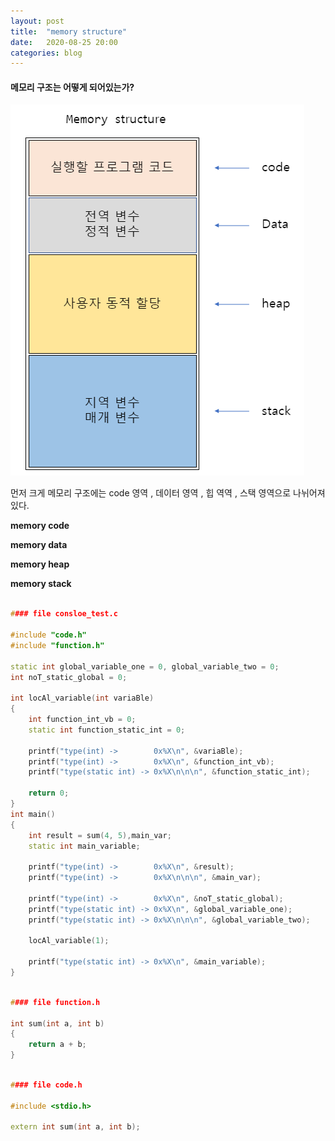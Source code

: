 ```yaml
---
layout: post
title:  "memory structure"
date:   2020-08-25 20:00
categories: blog
---
```


#### 메모리 구조는 어떻게 되어있는가?

![memory](/blog_img/memory_structure.png)

먼저 크게 메모리 구조에는 code 영역 , 데이터 영역 , 힙 역역 , 스택 영역으로 나뉘어져있다.

__memory code__

__memory data__

__memory heap__

__memory stack__

```cpp

#### file consloe_test.c

#include "code.h"
#include "function.h"

static int global_variable_one = 0, global_variable_two = 0;
int noT_static_global = 0;

int locAl_variable(int variaBle) 
{
	int function_int_vb = 0;
	static int function_static_int = 0;

	printf("type(int) ->		0x%X\n", &variaBle);
	printf("type(int) ->		0x%X\n", &function_int_vb);
	printf("type(static int) ->	0x%X\n\n\n", &function_static_int);

	return 0;
}
int main()
{
	int result = sum(4, 5),main_var;
	static int main_variable;

	printf("type(int) ->		0x%X\n", &result);
	printf("type(int) ->		0x%X\n\n\n", &main_var);
	
	printf("type(int) ->		0x%X\n", &noT_static_global);
	printf("type(static int) ->	0x%X\n", &global_variable_one);
	printf("type(static int) ->	0x%X\n\n\n", &global_variable_two);

	locAl_variable(1);

	printf("type(static int) ->	0x%X\n", &main_variable);
}

```

```cpp

#### file function.h

int sum(int a, int b)
{
	return a + b;
}

```

```cpp

#### file code.h

#include <stdio.h>

extern int sum(int a, int b);

```